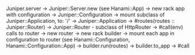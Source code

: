 Juniper.server
  -> Juniper::Server.new (see Hanami::App)
    -> new rack app with configuration
      -> Juniper::Configuration
        -> mount subclass of Juniper::Application, to: '/'
          -> Juniper::Application
            -> #routes(routes :: Juniper::Router)
              -> Juniper::Router
                - subclass of HttpRouter
            -> #call(env) calls to router
      -> new router
      -> new rack builder
      -> mount each app in configuration to router (see Hanami::Configuration, Hanami::Configuration::App)
      -> builder.run(routes)
      -> builder.to_app
      -> #call
